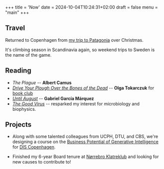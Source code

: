 +++
title = 'Now'
date = 2024-10-04T10:24:31+02:00
draft = false
menu = "main"
+++
## Travel

Returned to Copenhagen from [my trip to Patagonia](./travel/patagonia-1-frey) over Christmas.

It's climbing season in Scandinavia again, so weekend trips to Sweden is the name of the game.


## Reading

- *The Plague* -- **Albert Camus**
- [*Drive Your Plough Over the Bones of the Dead*](https://www.goodreads.com/book/show/56433385-drive-your-plough-over-the-bones-of-the-dead) -- **Olga Tokarczuk** for [book club](./book-club)
- [*Until August*](https://www.goodreads.com/book/show/199928404-until-august) -- **Gabriel García Márquez**
- [*The Good Virus*](https://www.goodreads.com/book/show/62586006-the-good-virus) -- resparked my interest for microbiology and biophysics.

<!-- See my [science section](./science) for an overview of the articles I've been reading. -->

## Projects

- Along with some talented colleagues from UCPH, DTU, and CBS, we're designing a course on the [Business Potential of Generative Intelligence](https://disabroad.org/course/business-potential-of-generative-intelligence/) for [DIS Copenhagen](https://disabroad.org/).

- Finished my 6-year Board tenure at [Nørrebro Klatreklub](http://nkk.dk/) and looking for new causes to contribute to!


